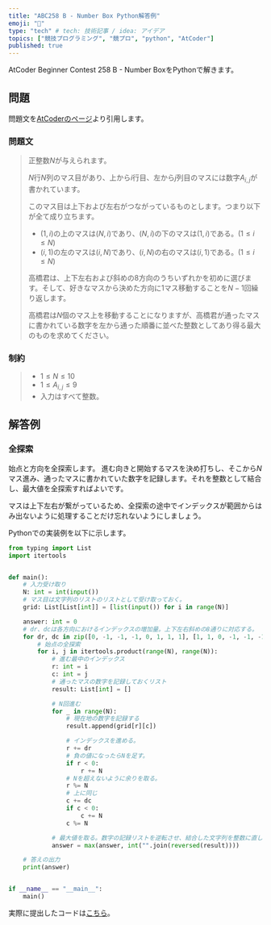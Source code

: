 ```yaml
---
title: "ABC258 B - Number Box Python解答例"
emoji: "📘"
type: "tech" # tech: 技術記事 / idea: アイデア
topics: ["競技プログラミング", "競プロ", "python", "AtCoder"]
published: true
---
```


AtCoder Beginner Contest 258 B - Number BoxをPythonで解きます。

## 問題

問題文を[AtCoderのページ](https://atcoder.jp/contests/abc258/tasks/abc258_b)より引用します。

### 問題文

> 正整数$N$が与えられます。
>
> $N$行$N$列のマス目があり、上から$i$行目、左から$j$列目のマスには数字$A_{i,j}$が書かれています。
>
> このマス目は上下および左右がつながっているものとします。つまり以下が全て成り立ちます。
>
> - $(1,i)$の上のマスは$(N,i)$であり、$(N,i)$の下のマスは$(1,i)$である。$(1\le i\le N)$
> - $(i,1)$の左のマスは$(i,N)$であり、$(i,N)$の右のマスは$(i,1)$である。$(1\le i\le N)$
>
> 高橋君は、上下左右および斜めの$8$方向のうちいずれかを初めに選びます。そして、好きなマスから決めた方向に$1$マス移動することを$N-1$回繰り返します。
>
> 高橋君は$N$個のマス上を移動することになりますが、高橋君が通ったマスに書かれている数字を左から通った順番に並べた整数としてあり得る最大のものを求めてください。

### 制約

> - $1 \le N \le 10$
> - $1 \le A_{i,j} \le 9$
> - 入力はすべて整数。

## 解答例

### 全探索

始点と方向を全探索します。
進む向きと開始するマスを決め打ちし、そこから$N$マス進み、通ったマスに書かれていた数字を記録します。それを整数として結合し、最大値を全探索すればよいです。

マスは上下左右が繋がっているため、全探索の途中でインデックスが範囲からはみ出ないように処理することだけ忘れないようにしましょう。

Pythonでの実装例を以下に示します。

```python:b.py
from typing import List
import itertools


def main():
    # 入力受け取り
    N: int = int(input())
    # マス目は文字列のリストのリストとして受け取っておく。
    grid: List[List[int]] = [list(input()) for i in range(N)]

    answer: int = 0
    # dr、dcは各方向におけるインデックスの増加量。上下左右斜めの8通りに対応する。
    for dr, dc in zip([0, -1, -1, -1, 0, 1, 1, 1], [1, 1, 0, -1, -1, -1, 0, 1]):
        # 始点の全探索
        for i, j in itertools.product(range(N), range(N)):
            # 進む最中のインデックス
            r: int = i
            c: int = j
            # 通ったマスの数字を記録しておくリスト
            result: List[int] = []

            # N回進む
            for _ in range(N):
                # 現在地の数字を記録する
                result.append(grid[r][c])

                # インデックスを進める。
                r += dr
                # 負の値になったらNを足す。
                if r < 0:
                    r += N
                # Nを超えないように余りを取る。
                r %= N
                # 上に同じ
                c += dc
                if c < 0:
                    c += N
                c %= N

            # 最大値を取る。数字の記録リストを逆転させ、結合した文字列を整数に直している。
            answer = max(answer, int("".join(reversed(result))))

    # 答えの出力
    print(answer)


if __name__ == "__main__":
    main()
```

実際に提出したコードは[こちら](https://atcoder.jp/contests/abc258/submissions/32955287)。
